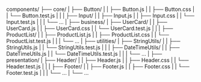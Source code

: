 components/
├── core/
| ├── Button/
| | ├── Button.js
| | ├── Button.css
| | └── Button.test.js
| |
| ├── Input/
| | ├── Input.js
| | ├── Input.css
| | └── Input.test.js
| |
| └── ...
|
├── business/
| ├── UserCard/
| | ├── UserCard.js
| | ├── UserCard.css
| | └── UserCard.test.js
| |
| ├── ProductList/
| | ├── ProductList.js
| | ├── ProductList.css
| | └── ProductList.test.js
| |
| └── ...
|
├── utilities/
| ├── StringUtils/
| | ├── StringUtils.js
| | └── StringUtils.test.js
| |
| ├── DateTimeUtils/
| | ├── DateTimeUtils.js
| | └── DateTimeUtils.test.js
| |
| └── ...
|
├── presentation/
| ├── Header/
| | ├── Header.js
| | ├── Header.css
| | └── Header.test.js
| |
| ├── Footer/
| | ├── Footer.js
| | ├── Footer.css
| | └── Footer.test.js
| |
| └── ...
|
└── ...

